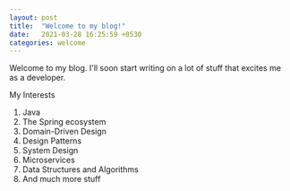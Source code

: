 ```yaml
---
layout: post
title:  "Welcome to my blog!"
date:   2021-03-28 16:25:59 +0530
categories: welcome
---
```

Welcome to my blog. I'll soon start writing on a lot of stuff that excites me as a developer. 

My Interests

1. Java
2. The Spring ecosystem
3. Domain-Driven Design
4. Design Patterns
5. System Design
6. Microservices
7. Data Structures and Algorithms
8. And much more stuff
